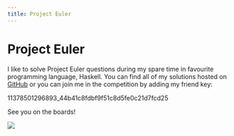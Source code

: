```yaml
---
title: Project Euler
---
```


# Project Euler #

I like to solve Project Euler questions during my spare time in favourite programming language, Haskell. You can find all of my solutions hosted on [GitHub](https://github.com/wwkong/Project-Euler) or you can join me in the competition by adding my friend key:

11378501296893_44b41c8fdbf9f51c8d5fe0c21d7fcd25

See you on the boards!

![](http://projecteuler.net/profile/wwkong.png)